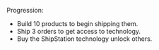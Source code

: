 




Progression: 

* Build 10 products to begin shipping them. 
* Ship 3 orders to get access to technology. 
* Buy the ShipStation technology unlock others. 
